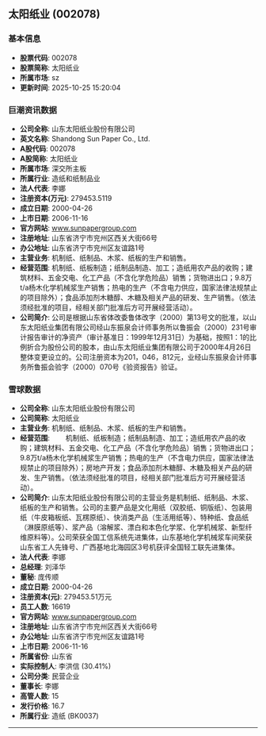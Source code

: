 ## 太阳纸业 (002078)

### 基本信息

- **股票代码**: 002078
- **股票简称**: 太阳纸业
- **所属市场**: sz
- **更新时间**: 2025-10-25 15:20:04

### 巨潮资讯数据

- **公司全称**: 山东太阳纸业股份有限公司
- **英文名称**: Shandong Sun Paper Co., Ltd.
- **A股代码**: 002078
- **A股简称**: 太阳纸业
- **所属市场**: 深交所主板
- **所属行业**: 造纸和纸制品业
- **法人代表**: 李娜
- **注册资本(万元)**: 279453.5119
- **成立日期**: 2000-04-26
- **上市日期**: 2006-11-16
- **官方网站**: www.sunpapergroup.com
- **注册地址**: 山东省济宁市兖州区西关大街66号
- **办公地址**: 山东省济宁市兖州区友谊路1号
- **主营业务**: 机制纸、纸制品、木浆、纸板的生产和销售。
- **经营范围**: 机制纸、纸板制造；纸制品制造、加工；造纸用农产品的收购；建筑材料、五金交电、化工产品（不含化学危险品）销售；货物进出口；9.8万t/a杨木化学机械浆生产销售；热电的生产（不含电力供应，国家法律法规禁止的项目除外）；食品添加剂木糖醇、木糖及相关产品的研发、生产销售。（依法须经批准的项目，经相关部门批准后方可开展经营活动）。
- **公司简介**: 公司是根据山东省体改委鲁体改字（2000）第13号文的批准，以山东太阳纸业集团有限公司经山东振泉会计师事务所以鲁振会（2000）231号审计报告审计的净资产（审计基准日：1999年12月31日）为基础，按照1：1的比例折合为股份公司的股本，由山东太阳纸业集团有限公司于2000年4月26日整体变更设立的。公司注册资本为201，046，812元，业经山东振泉会计师事务所鲁振会验字（2000）070号《验资报告》验证。

### 雪球数据

- **公司全称**: 山东太阳纸业股份有限公司
- **公司简称**: 太阳纸业
- **主营业务**: 机制纸、纸制品、木浆、纸板的生产和销售。
- **经营范围**: 　　机制纸、纸板制造；纸制品制造、加工；造纸用农产品的收购；建筑材料、五金交电、化工产品（不含化学危险品）销售；货物进出口；9.8万t/a杨木化学机械浆生产销售；热电的生产（不含电力供应，国家法律法规禁止的项目除外）；房地产开发；食品添加剂木糖醇、木糖及相关产品的研发、生产销售。（依法须经批准的项目，经相关部门批准后方可开展经营活动）。
- **公司简介**: 山东太阳纸业股份有限公司的主营业务是机制纸、纸制品、木浆、纸板的生产和销售。公司的主要产品是文化用纸（双胶纸、铜版纸）、包装用纸（牛皮箱板纸、瓦楞原纸）、快消类产品（生活用纸等）、特种纸、食品纸（淋膜原纸等）、浆产品（溶解浆、漂白和本色化学浆、化学机械浆、新型纤维原料等）。公司荣获全国工信系统先进集体，山东基地化学机械浆车间荣获山东省工人先锋号、广西基地北海园区3号机获评全国轻工联先进集体。
- **法人代表**: 李娜
- **总经理**: 刘泽华
- **董秘**: 庞传顺
- **成立日期**: 2000-04-26
- **注册资本(元)**: 279453.51万元
- **员工人数**: 16619
- **官方网站**: www.sunpapergroup.com
- **注册地址**: 山东省济宁市兖州区西关大街66号
- **办公地址**: 山东省济宁市兖州区友谊路1号
- **上市日期**: 2006-11-16
- **所属省份**: 山东省
- **实际控制人**: 李洪信 (30.41%)
- **公司分类**: 民营企业
- **董事长**: 李娜
- **高管人数**: 15
- **发行价格**: 16.7
- **所属行业**: 造纸 (BK0037)

---